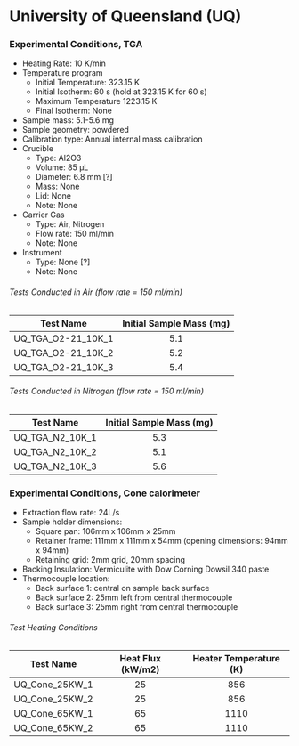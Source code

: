 # University of Queensland (UQ)

### Experimental Conditions, TGA

* Heating Rate: 10 K/min
* Temperature program
  - Initial Temperature: 323.15 K
  - Initial Isotherm: 60 s (hold at 323.15 K for 60 s)  
  - Maximum Temperature 1223.15 K
  - Final Isotherm: None
* Sample mass: 5.1-5.6 mg
* Sample geometry: powdered
* Calibration type: Annual internal mass calibration  
* Crucible
  - Type: Al2O3
  - Volume: 85 µL
  - Diameter: 6.8 mm [?]
  - Mass: None
  - Lid: None
  - Note: None
* Carrier Gas
  - Type: Air, Nitrogen
  - Flow rate: 150 ml/min
  - Note: None
* Instrument
  - Type: None [?]
  - Note: None

###### Tests Conducted in Air (flow rate = 150 ml/min)  

 
| Test Name | Initial Sample Mass (mg) | 
| --------- | :------------------------:|
|UQ\_TGA\_O2-21\_10K\_1 | 5.1|  
|UQ\_TGA\_O2-21\_10K\_2 | 5.2|  
|UQ\_TGA\_O2-21\_10K\_3 | 5.4|  

###### Tests Conducted in Nitrogen (flow rate = 150 ml/min)  

|Test Name | Initial Sample Mass (mg)|  
|----------|:------:|  
|UQ\_TGA\_N2\_10K\_1 | 5.3|  
|UQ\_TGA\_N2\_10K\_2 | 5.1|  
|UQ\_TGA\_N2\_10K\_3 | 5.6|  

### Experimental Conditions, Cone calorimeter
* Extraction flow rate: 24L/s
* Sample holder dimensions:
    - Square pan: 106mm x 106mm x 25mm
    - Retainer frame: 111mm x 111mm x 54mm (opening dimensions: 94mm x 94mm)
    - Retaining grid: 2mm grid, 20mm spacing
* Backing Insulation: Vermiculite with Dow Corning Dowsil 340 paste
* Thermocouple location:
    - Back surface 1: central on sample back surface
    - Back surface 2: 25mm left from central thermocouple
    - Back surface 3: 25mm right from central thermocouple

###### Test Heating Conditions  
|Test Name | Heat Flux (kW/m2)| Heater Temperature (K) 
|----------|:------:| :---: |
|UQ\_Cone\_25KW\_1 | 25| 856  
|UQ\_Cone\_25KW\_2 | 25| 856
|UQ\_Cone\_65KW\_1 | 65| 1110
|UQ\_Cone\_65KW\_2 | 65| 1110
